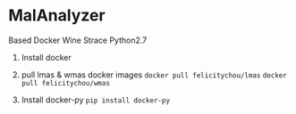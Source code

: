 # MalAnalyzer

Based Docker Wine Strace Python2.7

1. Install docker

2. pull lmas & wmas docker images
```docker pull felicitychou/lmas```
```docker pull felicitychou/wmas```

3. Install docker-py
```pip install docker-py```
